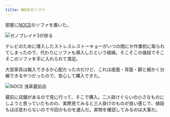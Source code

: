 ```yaml
---
title: NOCEのソファ
---
```

部屋に[NOCE](https://www.noce.co.jp/)のソファを置いた。

![](https://lh3.googleusercontent.com/docs/ADP-6oEUAs_lKEJeE5uC65dxWBiZOePUfAcm1PUqW8-Y9WGFy45JfM_uPJ3wpy-P8li7lwrkPmbKE3K3e3TpmntQLQa2O3GjhMqX3OfcfcTjRmnFhVzC8EusUvfOUdGVSEZhBWQjG9Rs3EQH26xRD7tekzCvmwcgDddg4ki4BteW3BlDCIGsOq86F_fKnhx_tx-NFNkkf0cVF-GWIUZZPmX_mcRBsrDym3xthbLzUHpcnu7pJpVGauBHOdgQeTZwdZz3CcHrVZFSqhRuCy2divkJk5yL7snEuClFcLdsG7Vv5YpGwAUDa_Z893AF2W2nE5G95mYFZY_NrP5LSE9zBCm6CiFF3dOejyajJGbpiK_PWRsdIp5uVVHF6Mx9ig5OiJa_XGFM68mRewifFfbPrXkzX5KaLwUFx1xEGOtj7VFF9gdH77b1qfEX_xPeHNcUuzcPIU61xL6EsxEWWanaTWYm9gFI7w4J6x5_Q_s7NkQbSnm1is8Ajl5iRf2sWrCvgLkPuaTelFnxAJ3O1HCPLGIIkaXK5m7AgVQzDugai-i9Zbg_00ZRlQGCrY5WvilabGpjNa3bJkUJKwTbC28VFr7YfmoK2oeCLJShOEPK0-5m-eYx225aVdt3iQyF5aC9a-YfzXY8ZT420tkOmqi6sem2Fsq6CZnmFfv9_gR-P_wm-K_mMDK6CZHVBe-tEL5x_j9NyNe5u2i_W9Mc416qHxQZgjCS9jFFPex-WbtVJZ6pklXdJfpCf5Mz1lPcDvrqAyMhC7hLgKP64mXbty7VX1xNOiM9tEG-o-IIecj4ys5qzrrx9eOOiiIn5tc16j1lWNqXC0GaFuHfbiB_sigVPPC3_I4UItR6B9doFDHLLPlxIJQKRpLVx3f7Mqqbeu0bGyE-wl76981h7l9dNa4RsnZXR3Hlbv3P44TQKKNRzm45NOTiBXCDvN1Ts6IOfsWA9uNAsDq5fC5AACKwYkLyeqOwkr_s3Hf3cbPWK2uSClCgzMQQ-bmhLQ9WneBB0wq17E-hBdQaACq-UfUK2f2yTyQc3bynJaUrs75FGaIX8LxLGX536dbHEGyO2_aICpCM_ApJrUyV9mIu-KMXcwYnW4rIk2N8ysdikKTaqEYaQN0_LNUC3P2z3CgyvJg8PbHaqn_DaEKvlf2iBdVWE034PJ1RRJMStJcw4jxAKConuMpwXM0hBQbojdnmhzhMWtIHKqvvk-RjDWE07YYMXm_udlP8G3qnuWvt_Lgw4eYY3an3iYx7QIRNrg "ゼノブレイド3が捗る")

テレビのために導入したストレスレストーキョーがいつの間にか作業机に取られてしまったので、代わりにソファも導入したという経緯。そこそこの値段でそこそこのソファを手に入れられて満足。

大型家具は搬入できるか心配だったのだけど、これは座面・背面・脚と細かく分解できるやつだったので、安心して購入できた。

![](https://lh3.googleusercontent.com/docs/ADP-6oGuY31OI-FnItA35yuEJ9y7XHHusPuLQ_FXHNtqJrj-6cvST-N6KXff77ugurwaxxp46lJEPMBMeHuwxwH5vl6QxPI4SGlJ9OdFgiuZEsf9Ka1vJep2KFWP-ki--1QSZ_K0itDZd5LTUabYKuiSx5V60tOKcgvJzaKDs7e8PQgtGkXwVsq7n3cK7qz0hJzqEsRGCrLVkb9Q6Yzjyu_UFp_vXvNSNupLGKrKoaWGOhuIDbYfVX_cnTyKdh9eL1U0ELExQ-NSCqydWQycFZY2phbYa-y6BPpkWVR4PJkf46bmoOez8p5FaJkx5YHkRDqOgwOr7WBxEC16_4E4jN1a_XSPR6ePcM5xu7NZulArYElh6Z0vx1mP5CGlJg_yHOSll7cP4-MMb8C9sXpw_l4V17YQZa-q0L8qKgzBfQ61r9tPtlkkaQQN_lzjQc1DZDPQ-lLiATG3YkYnHU9u4q8LJuTWXFVoPPIKtLu52gBh5sf6NnnOFilRVj4ulqByWY4ErGVCguXmMKlugWRVwpEPbCuSQSbQaCBFvjLwKHAmjbeP1gWOuJtAP5jxiriOd0W9xLuQK7CFiodF3SpEfkcleMHV301uPDpdq1kOwbHNydJabtrp7D2u_u6gERaUCUsWNd3dVAqAwSNNFP1EGQUSJVgMRJUD4Wm0ErzS83_iLqfoZAnSqSbhV4FwwXzErytJoQz4lLLdXH6Xdw2HxTPo4abd4Y0xx42QGVCeq8V-o5lP338rVlFRD5pB2ExJEiwnMERklSCUB9k_1zQ-f-4XeMKJDiQs2-31hUjm08BI9PQQ3NVvgkw1X-A9H9XCsSmFweZYNRszh0WFX1uFwF3kfRaHsC0RMexlRJduAolruoNuJ9HOycSFkn9YGpIQ9imbYwZflUPgCnREi1WFCtfMpH9qEq_JPfD6pSFMeDSmDzKp2A0sMu2ca5d5LGNC-Jiv2yGyf2_K41LfhC86Q9q_o9REkmxZS4-xT9de_K8da_RHHr1bvEsDHGgl7aFzwJtNXFSBxJAUug1HeCf5bycJPLs48btUnWBskJobURt75O_ZBC3OJ_Vms9aAojf4pveJt3ckvzBcLIwkl6gjUWJGJZJtwdxOMI074hotGirrzMnqGN8PwEf0-jAykjIL278EUdXmi866OWtHSWYy9Ukl5nTCHFFqec0To7OVZW2TC3_gujFwXX_gxuj3N_eLdWB-sPUN3m2xFrQubyQaSVVdCGkW7QIjfjMWZOdDHXstmJQ95EEfKw "NOCE 浅草蔵前店")

蔵前に店舗があるので見に行って、そこで購入。二人掛けぐらいの小さなものにしようと思っていたものの、実際見てみると三人掛けのものが良い感じで、値段もほぼ変わらないので今回のものを選んだ。実物を確認してみるのは大事だ。
